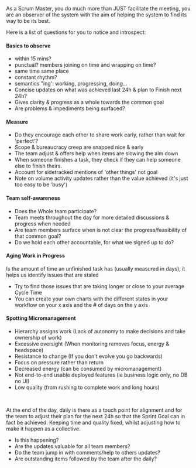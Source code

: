 
As a Scrum Master, you do much more than JUST facilitate the meeting, you are an observer of the system with the aim of helping the system to find its way to be its best. 

Here is a list of questions for you to notice and introspect:
#### Basics to observe
* within 15 mins?
* punctual? members joining on time and wrapping on time?
* same time same place
* constant rhythm?
* semantics "ing': working, progressing, doing...
* Concise updates on what was achieved last 24h & plan to Finish next 24h?
* Gives clarity & progress as a whole towards the common goal
* Are problems & impediments being surfaced?

#### Measure
* Do they encourage each other to share work early, rather than wait for 'perfect'?
* Scope & bureaucracy creep are snapped nice & early
* The team adjust & offers help when items are slowing the aim down
* When someone finishes a task, they check if they can help someone else to finish theirs.
* Account for sidetracked mentions of 'other things' not goal
* Note on volume activity updates rather than the value achieved (it's just too easy to be 'busy')

#### Team self-awareness
* Does the Whole team participate?
* Team meets throughout the day for more detailed discussions & progress when needed
* Are team members surface when is not clear the progress/feasibility of that common goal?
* Do we hold each other accountable, for what we signed up to do?

#### Aging Work in Progress
Is the amount of time an unfinished task has (usually measured in days), it helps us identify issues that are staled
* Try to find those issues that are taking longer or close to your average Cycle Time
* You can create your own charts with the different states in your workflow on your x axis and the # of days on the y axis

#### Spotting Micromanagement
* Hierarchy assigns work (Lack of autonomy to make decisions and take ownership of work)
* Excessive oversight (When monitoring removes focus, energy & headspace)
* Resistance to change (If you don't evolve you go backwards)
* Focus on pressure rather than return
* Decreased energy (can be consumed by micromanagement)
* Not end-to-end usable deployed features (ie business logic only, no DB no UI)
* Low quality (from rushing to complete work and long hours)
</br>

At the end of the day, daily is there as a touch point for alignment and for the team to adjust their plan for the next 24h so that the Sprint Goal can in fact be achieved. Keeping time and quality fixed, whilst adjusting how to make it happen as a collective.
* Is this happening?
* Are the updates valuable for all team members?
* Do the team jump in with comments/help to others updates?
* Are outstanding items followed by the team after the daily?
